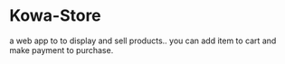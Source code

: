# Kowa-Store
a web app to to display and sell products.. you can add item to cart and make payment to purchase.
